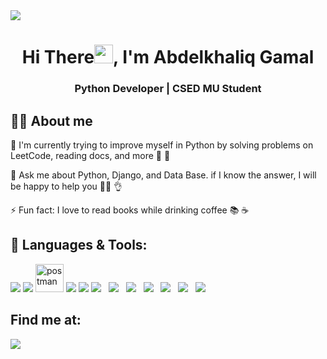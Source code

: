 <a href="https://github.com/elMeniwy">
<!--  <img width="100%" height="auto" src="https://i.imgur.com/iXuL1HG.png" height="175px"/> -->
 <img src="https://github.githubassets.com/images/modules/site/social-cards/github-social.png" />
</a>

<h1 align="center">Hi There<img src="https://raw.githubusercontent.com/MartinHeinz/MartinHeinz/master/wave.gif" width="30px">, I'm Abdelkhaliq Gamal</h1>
<h3 align="center">Python Developer | CSED MU Student</h3>

## 🙋‍♂️ About me

🌱 I'm currently trying to improve myself in Python by solving problems on LeetCode, reading docs, and more 🐍 💪

💬 Ask me about Python, Django, and Data Base. if I know the answer, I will be happy to help you  👩‍💻 👌

⚡ Fun fact: I love to read books while drinking coffee 📚 ☕ 

## 🚀 Languages & Tools: 

<p align="left"> 
 <a href="https://www.python.org" target="_blank"> <img src="https://img.icons8.com/color/48/000000/python.png"/></a>
 <a href="https://www.djangoproject.com/" target="_blank"> <img src="https://img.icons8.com/color/48/000000/django.png"/></a>
 <a href="https://postman.com" target="_blank"> <img src="https://www.vectorlogo.zone/logos/getpostman/getpostman-icon.svg" alt="postman" width="45" height="45"/></a>
 <a href="https://code.visualstudio.com/" target="_blank"> <img src="https://img.icons8.com/color/48/000000/visual-studio-code-2019.png"/></a>
 <a href="https://git-scm.com/" target="_blank"> <img src="https://img.icons8.com/color/48/000000/git.png"/></a>
 <a style="padding-right:8px;" href="https://www.mysql.com/" target="_blank"> <img src="https://img.icons8.com/fluent/50/000000/mysql-logo.png"/></a> 
  <a style="padding-right:8px;" href="https://www.postgresql.org/" target="_blank"> <img src="https://icons8.com/icon/38561/postgresql.png"/></a> 
 <a style="padding-right:8px;" href="https://ubuntu.com/" target="_blank"> <img src="https://img.icons8.com/color/48/000000/ubuntu--v1.png"/></a>
 <a style="padding-right:8px;" href="https://numpy.com/" target="_blank"><img src="https://img.icons8.com/color/48/000000/numpy.png"/></a>
  <a style="padding-right:8px;" href="#" target="_blank"> <img src="https://img.icons8.com/color/48/000000/html.png"/></a>

   <a style="padding-right:8px;" href="#" target="_blank"> 
 <img src="https://img.icons8.com/color/48/000000/javascript--v1.png"/></a>

   <a style="padding-right:8px;" href="#" target="_blank"> 
 <img src="https://img.icons8.com/nolan/64/css-filetype.png"/></a>


</p>

## Find me at:
<p align="left">

<a href = "https://www.linkedin.com/in/abdelkhaliq152/" target="_blank"><img src="https://img.icons8.com/fluent/48/000000/linkedin.png"/></a> &nbsp; &nbsp;

</p>
